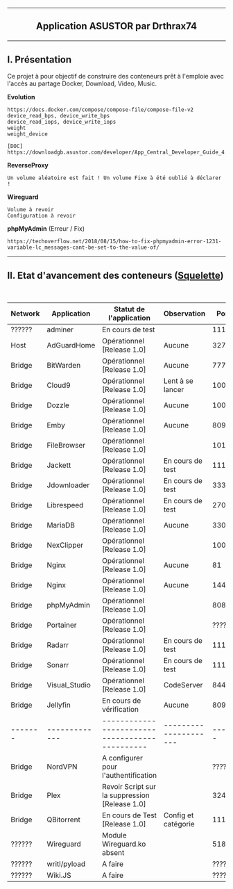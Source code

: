 ---------------------------------------------------------------------------------------------------------------------------------------------------------------------
## <p align='center'>Application ASUSTOR par Drthrax74</p>

---------------------------------------------------------------------------------------------------------------------------------------------------------------------

## I. Présentation
Ce projet à pour objectif de construire des conteneurs prêt à l'emploie avec l'accès au partage Docker, Download, Video, Music. 

**Evolution**
```
https://docs.docker.com/compose/compose-file/compose-file-v2
device_read_bps, device_write_bps
device_read_iops, device_write_iops
weight
weight_device

[DOC] https://downloadgb.asustor.com/developer/App_Central_Developer_Guide_4.0.0_20210517.pdf
```

**ReverseProxy**
```
Un volume aléatoire est fait ! Un volume Fixe à été oublié à déclarer !
```
**Wireguard**
```
Volume à revoir
Configuration à revoir
```

**phpMyAdmin** (Erreur / Fix)
```
https://techoverflow.net/2018/08/15/how-to-fix-phpmyadmin-error-1231-variable-lc_messages-cant-be-set-to-the-value-of/
```

---------------------------------------------------------------------------------------------------------------------------------------------------------------------

## II. Etat d'avancement des conteneurs ([Squelette](https://github.com/dexter74/Public/blob/main/ASUSTOR/AppCentral/Squelette.md))

<br />

| Network  |  Application  | Statut de l'application                        | Observation           |  Port  |
| -------- | ------------- | ---------------------------------------------- | --------------------- | ------ |
|  ??????  | adminer       | En cours de test                               |                       |   1118 |
|  Host    | AdGuardHome   | Opérationnel [Release 1.0]                     | Aucune                |  3272  |
|  Bridge  | BitWarden     | Opérationnel [Release 1.0]                     | Aucune                |  7777  |
|  Bridge  | Cloud9        | Opérationnel [Release 1.0]                     | Lent à se lancer      |  1000  |
|  Bridge  | Dozzle        | Opérationnel [Release 1.0]                     | Aucune                |  1005  |
|  Bridge  | Emby 	       | Opérationnel [Release 1.0]                     | Aucune                |  8096  |
|  Bridge  | FileBrowser   | Opérationnel [Release 1.0]                     |                       |  1010  |
|  Bridge  | Jackett       | Opérationnel [Release 1.0]                     | En cours de test      |  1111  |
|  Bridge  | Jdownloader   | Opérationnel [Release 1.0]                     | En cours de test      |  3333  |
|  Bridge  | Librespeed    | Opérationnel [Release 1.0]                     | En cours de test      |  27016 |
|  Bridge  | MariaDB       | Opérationnel [Release 1.0]                     | Aucune                |  3306  |
|  Bridge  | NexClipper    | Opérationnel [Release 1.0]                     |                       |  10051 |
|  Bridge  | Nginx         | Opérationnel [Release 1.0]                     | Aucune                |  81    |
|  Bridge  | Nginx         | Opérationnel [Release 1.0]                     | Aucune                |  1443  |
|  Bridge  | phpMyAdmin    | Opérationnel [Release 1.0]                     |                       |  8081  |
|  Bridge  | Portainer     | Opérationnel [Release 1.0]                     |                       |  ????? |
|  Bridge  | Radarr        | Opérationnel [Release 1.0]                     | En cours de test      |  1112  |
|  Bridge  | Sonarr        | Opérationnel [Release 1.0]                     | En cours de test      |  1113  |
|  Bridge  | Visual_Studio | Opérationnel [Release 1.0]                     | CodeServer            |  8443  |
|  Bridge  | Jellyfin      | En cours de vérification                       | Aucune                |  8097  |
|  ------- | ------------- | ---------------------------------------------- | --------------------- | ------ |
|  Bridge  | NordVPN       | A configurer pour l'authentification           |                       |  ????? |
|  Bridge  | Plex          | Revoir Script sur la suppression [Release 1.0] |                       |  32400 |
|  Bridge  | QBitorrent    | En cours de Test [Release 1.0]                 | Config et catégorie   |  1110  |
|  ??????  | Wireguard     | Module Wireguard.ko absent                     |                       |  51820 |
|  ??????  | writl/pyload  | A faire                                        |                       |  ????? |
|  ??????  | Wiki.JS       | A faire                                        |                       |  ????? |
